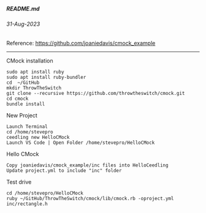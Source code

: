 ##### README.md
###### 31-Aug-2023

Reference: https://github.com/joaniedavis/cmock_example
<hr />
CMock installation

```
sudo apt install ruby
sudo apt install ruby-bundler
cd  ~/GitHub
mkdir ThrowTheSwitch
git clone --recursive https://github.com/throwtheswitch/cmock.git
cd cmock
bundle install
```
New Project
```
Launch Terminal
cd /home/stevepro
ceedling new HelloCMock
Launch VS Code | Open Folder /home/stevepro/HelloCMock
```
Hello CMock
```
Copy joaniedavis/cmock_example/inc files into HelloCeedling
Update project.yml to include "inc" folder
```
Test drive
```
cd /home/stevepro/HelloCMock
ruby ~/GitHub/ThrowTheSwitch/cmock/lib/cmock.rb -oproject.yml inc/rectangle.h
```